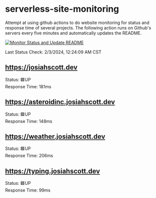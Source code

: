 # serverless-site-monitoring
Attempt at using github actions to do website monitoring for status and response time of several projects. The following action runs on Github's servers every five minutes and automatically updates the README.  

[![Monitor Status and Update README](https://github.com/JosiahSco/serverless-site-monitoring/actions/workflows/monitor.yaml/badge.svg)](https://github.com/JosiahSco/serverless-site-monitoring/actions/workflows/monitor.yaml)

Last Status Check: 2/3/2024, 12:24:09 AM CST

## https://josiahscott.dev
Status: 🟩UP  
Response Time: 181ms

## https://asteroidinc.josiahscott.dev
Status: 🟩UP  
Response Time: 148ms

## https://weather.josiahscott.dev
Status: 🟩UP  
Response Time: 206ms

## https://typing.josiahscott.dev
Status: 🟩UP  
Response Time: 99ms

